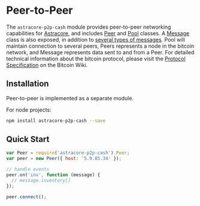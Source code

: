 # Peer-to-Peer

The `astracore-p2p-cash` module provides peer-to-peer networking capabilities for [Astracore](https://github.com/bitpay/astracore), and includes [Peer](peer.md) and [Pool](pool.md) classes. A [Message](messages.md) class is also exposed, in addition to [several types of messages](messages.md). Pool will maintain connection to several peers, Peers represents a node in the bitcoin network, and Message represents data sent to and from a Peer. For detailed technical information about the bitcoin protocol, please visit the [Protocol Specification](https://en.bitcoin.it/wiki/Protocol_specification) on the Bitcoin Wiki.

## Installation

Peer-to-peer is implemented as a separate module.

For node projects:

```sh
npm install astracore-p2p-cash --save
```

## Quick Start

```javascript
var Peer = require('astracore-p2p-cash').Peer;
var peer = new Peer({ host: '5.9.85.34' });

// handle events
peer.on('inv', function (message) {
  // message.inventory[]
});

peer.connect();
```
